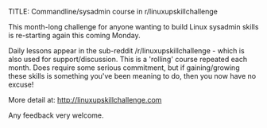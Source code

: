 TITLE: Commandline/sysadmin course in r/linuxupskillchallenge

This month-long challenge for anyone wanting to build Linux sysadmin skills is re-starting again this coming Monday.

Daily lessons appear in  the sub-reddit /r/linuxupskillchallenge  - which is also used for support/discussion.  This is a 'rolling' course repeated each month. Does require some serious commitment, but if gaining/growing these skills is something you've been meaning to do, then you now have no excuse! 

More detail at: http://linuxupskillchallenge.com 

Any feedback very welcome.
